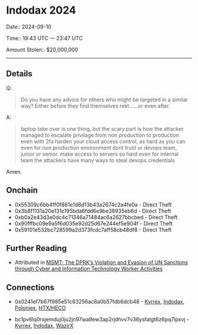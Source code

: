 # Indodax 2024

Date:: 2024-09-10

Time:: 19:43 UTC — 23:47 UTC

Amount Stolen:: $20,000,000


---

## Details

Q: 

> Do you have any advice for others who might be targeted in a similar way? Either before they find themselves rekt……or even after.

A: 

> laptop take over is one thing, but the scary part is how the attacker managed to escalate privilage from non production to production even with 2fa
> harden your cloud access control, as hard as you can
> even for non production environment
> dont trust ur devops team, junior or senior. make access to servers so hard even for internal team
> the attackers have many ways to steal devops credentials


Amen.


## Onchain

- 0x55309c6bb4ff0f861e1d8d13b43a2674c2a4fe0a - Direct Theft
- 0x3b8f1131a20e131c195bda6fdd6e9be38935eb6d - Direct Theft
- 0xb0a2e43d3e0dc4c71346a71484ac6a2627bbcbed - Direct Theft
- 0x90fffbc09e9a5f6d035e92d25d67e244ef5e904f - Direct Theft
- 0x59101e532bc728599a2d373fcdc7aff58cb48df8 - Direct Theft


## Further Reading

- Attributed in [MSMT: The DPRK’s Violation and Evasion of UN Sanctions through Cyber and Information Technology Worker Activities](./pdfs/2025-10-22_MSMT-Report.pdf)



## Connections

- 0x0241ef7b67f985e51c63256ac8a0b57fdb6dcb48 - [Kyrrex](./kyrrex.md), [Indodax](./indodax_2024.md), [Poloniex](./poloniex.md), [HTX/HECO](./htx_heco.md)

- bc1pv6lq0rxjemduj0ju2jn97wa9ew3ap2rjdhvv7v36ysfalgt6z6pq7lpxvj - [Kyrrex](./kyrrex.md), [Indodax](./indodax_2024.md), [WazirX](./wazirx.md)
